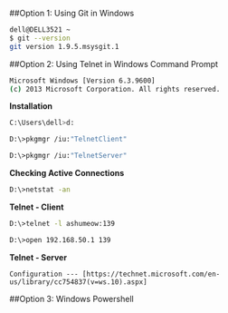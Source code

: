 ##Option 1: Using Git in Windows
```sh
dell@DELL3521 ~
$ git --version
git version 1.9.5.msysgit.1
```

##Option 2: Using Telnet in Windows Command Prompt
```sh
Microsoft Windows [Version 6.3.9600]
(c) 2013 Microsoft Corporation. All rights reserved.
```
<b>Installation</b>
```sh
C:\Users\dell>d:

D:\>pkgmgr /iu:"TelnetClient"

D:\>pkgmgr /iu:"TelnetServer"
```
<b>Checking Active Connections</b>
```sh
D:\>netstat -an
```
<b>Telnet - Client</b>
```sh
D:\>telnet -l ashumeow:139

D:\>open 192.168.50.1 139
```
<b>Telnet - Server</b>
```
Configuration --- [https://technet.microsoft.com/en-us/library/cc754837(v=ws.10).aspx]
```
##Option 3: Windows Powershell
